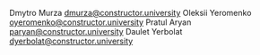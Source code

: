 Dmytro Murza dmurza@constructor.university
Oleksii Yeromenko oyeromenko@constructor.university
Pratul Aryan paryan@constructor.university
Daulet Yerbolat dyerbolat@constructor.university